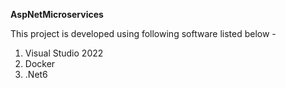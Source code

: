 **AspNetMicroservices**

This project is developed using following software listed below -
1. Visual Studio 2022
2. Docker
3. .Net6
